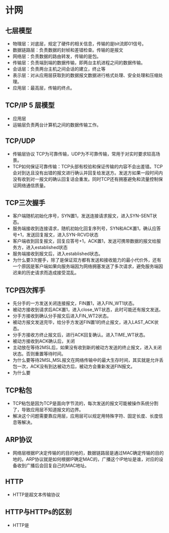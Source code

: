 # 计网
## 七层模型
- 物理层：对底层，规定了硬件的相关信息，传输的是bit流即01信号。
- 数据链路层：负责数据的封帧和差错检查。传输的是报文
- 网络层：负责数据的路由转发，传输的是包。
- 传输层：负责端到端的数据传输，即两台主机进程之间的数据传输。
- 会话层：负责两台主机之间会话的建立，终止等
- 表示层：对从应用层获取到的数据报文数据进行格式处理、安全处理和压缩处理。
- 应用层：最高层，传输的终点。
## TCP/IP 5 层模型
- 应用层
- 运输层负责两台计算机之间的数据传输工作。
## TCP/UDP 
- 传输层协议 TCP为可靠传输，UDP为不可靠传输，常用于对实时要求较高场景。
- TCP如何保证可靠传输：TCP头部有校验和保证传输的内容不会出差错。TCP会对到达且没有出错的报文进行确认并回复给发送方。发送方如果一段时间内没有收到对一报文的确认回复话会重发。同时TCP还有拥塞避免和流量控制保证网络通信质量。
## TCP三次握手
- 客户端随机初始化序号，SYN置1，发送连接请求报文，进入SYN-SENT状态。
- 服务端接收到连接请求，随机初始化回复序列号，SYN和ACK置1，确认应答号+1，发送回复报文，进入SYN-RCVD状态
- 客户端收到回复报文，回复应答号+1，ACK置1，发送可携带数据的报文给服务方，进入established状态
- 服务端接收到报文后，进入established状态。
- 为什么要3次握手，除了是保证双方都有发送和接收能力的最小代价外，还有一个原因是客户端如果向服务端因为网络拥塞发送了多次请求，避免服务端因迟来的历史请求而造成接受混乱。
## TCP四次挥手
- 先分手的一方发送关闭连接报文，FIN置1，进入FIN_WT1状态。
- 被动方接收到请求后ACK置1，进入close_WT状态，此时可能还有报文发送。
- 分手方接收到确认分手报文后进入FIN_WT2状态。
- 被动方报文发送完毕，给分手方发送FIN置1的终止报文，进入LAST_ACK状态。
- 分手方接收方终止报文后，进行ACK回复确认。进入TIME_WT状态。
- 被动方接收到ACK确认后，关闭
- 主动放在等待2MSL后，如果没有收到新的被动方发送的终止报文，进入关闭状态。否则重置等待时间。
- 为什么要等待2MSL,MSL报文在网络传输中的最大生存时间，其实就是允许丢包一次，ACK没有到达被动方后，被动方会重新发送FIN报文。
- 为什么要
## TCP粘包
- TCP粘包是因为TCP是面向字节流的，每次发送的报文可能被操作系统分割了，导致应用层不知道报文的边界。
- 解决这个问题需要靠应用层，应用层可以规定用特殊字符、固定长度、长度信息等解决。
## ARP协议
- 网络层根据IP决定传输的的目的地的，数据链路层是通过MAC确定传输的目的地的。ARP协议就是如何根据IP确定MAC的，广播这个IP地址是谁，对应的设备收到广播后会回复自己的MAC地址。
## HTTP
- HTTP是超文本传输协议
## HTTP与HTTPs的区别
- HTTP是
